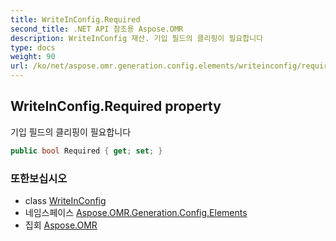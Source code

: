 ```yaml
---
title: WriteInConfig.Required
second_title: .NET API 참조용 Aspose.OMR
description: WriteInConfig 재산. 기입 필드의 클리핑이 필요합니다
type: docs
weight: 90
url: /ko/net/aspose.omr.generation.config.elements/writeinconfig/required/
---
```

## WriteInConfig.Required property

기입 필드의 클리핑이 필요합니다

```csharp
public bool Required { get; set; }
```

### 또한보십시오

* class [WriteInConfig](../)
* 네임스페이스 [Aspose.OMR.Generation.Config.Elements](../../writeinconfig/)
* 집회 [Aspose.OMR](../../../)


